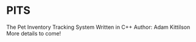 # PITS
The Pet Inventory Tracking System
Written in C++
Author: Adam Kittilson
More details to come!
